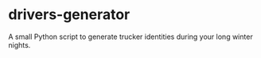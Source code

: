 # drivers-generator
A small Python script to generate trucker identities during your long winter nights.
